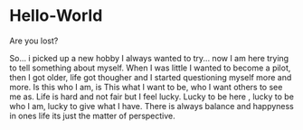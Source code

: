 # Hello-World

Are you lost?

So... i picked up a new hobby I always wanted to try... now I am here trying to tell something about myself. When I was little I wanted to become a pilot, then I got older, life got thougher and I started questioning myself more and more. Is this who I am, is This what I want to be, who I want others to see me as. Life is hard and not fair but I feel lucky. Lucky to be here , lucky to be who I am, lucky to give what I have. There is always balance and happyness in ones life its just the matter of perspective.
